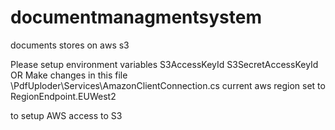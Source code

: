 # documentmanagmentsystem
documents stores on aws s3

Please setup environment variables
S3AccessKeyId
S3SecretAccessKeyId
OR
Make changes in this file \PdfUploder\Services\AmazonClientConnection.cs
current aws region set to RegionEndpoint.EUWest2

to setup AWS access to S3
